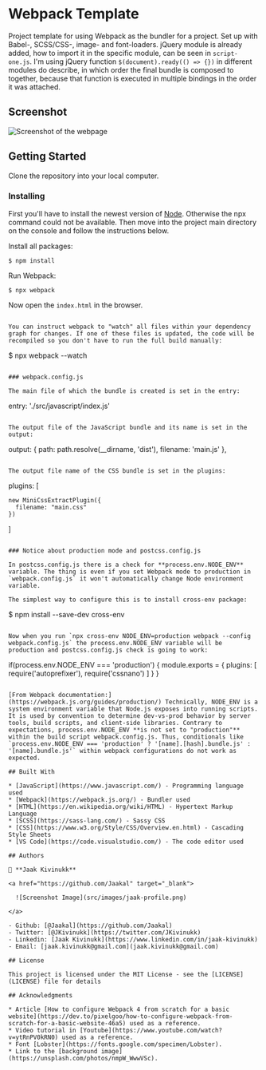 # Webpack Template

Project template for using Webpack as the bundler for a project. Set up with Babel-, SCSS/CSS-, image- and font-loaders. jQuery module is already added, how to import it in the specific module, can be seen in `script-one.js`. I'm using jQuery function `$(document).ready(() => {})` in different modules do describe, in which order the final bundle is composed to together, because that function is executed in multiple bindings in the order it was attached.

## Screenshot

![Screenshot of the webpage](https://github.com/Jaakal/webpack-template/blob/master/src/images/screenshot.png)

## Getting Started

Clone the repository into your local computer.

### Installing

First you'll have to install the newest version of [Node](https://nodejs.org/en/download/). Otherwise the npx command could not be available. Then move into the project main directory on the console and follow the instructions below. 

Install all packages:

```
$ npm install
```

Run Webpack:

```
$ npx webpack
```

Now open the `index.html` in the browser.

```

You can instruct webpack to "watch" all files within your dependency graph for changes. If one of these files is updated, the code will be recompiled so you don't have to run the full build manually:

```
$ npx webpack --watch
```

### webpack.config.js

The main file of which the bundle is created is set in the entry:

```
entry: './src/javascript/index.js'
```

The output file of the JavaScript bundle and its name is set in the output:

```
output: {
    path: path.resolve(__dirname, 'dist'),
    filename: 'main.js'
  },
```

The output file name of the CSS bundle is set in the plugins:

```
plugins: [
  
    new MiniCssExtractPlugin({
      filename: "main.css"
    })
  
  ]
```

### Notice about production mode and postcss.config.js

In postcss.config.js there is a check for **process.env.NODE_ENV** variable. The thing is even if you set Webpack mode to production in `webpack.config.js` it won't automatically change Node environment variable.

The simplest way to configure this is to install cross-env package:

```
$ npm install --save-dev cross-env
```

Now when you run `npx cross-env NODE_ENV=production webpack --config webpack.config.js` the process.env.NODE_ENV variable will be production and postcss.config.js check is going to work:

```
if(process.env.NODE_ENV === 'production') {
    module.exports = {
        plugins: [
            require('autoprefixer'),
            require('cssnano')
        ]
    }
}
```

[From Webpack documentation:](https://webpack.js.org/guides/production/) Technically, NODE_ENV is a system environment variable that Node.js exposes into running scripts. It is used by convention to determine dev-vs-prod behavior by server tools, build scripts, and client-side libraries. Contrary to expectations, process.env.NODE_ENV **is not set to "production"** within the build script webpack.config.js. Thus, conditionals like `process.env.NODE_ENV === 'production' ? '[name].[hash].bundle.js' : '[name].bundle.js'` within webpack configurations do not work as expected.

## Built With

* [JavaScript](https://www.javascript.com/) - Programming language used
* [Webpack](https://webpack.js.org/) - Bundler used
* [HTML](https://en.wikipedia.org/wiki/HTML) - Hypertext Markup Language
* [SCSS](https://sass-lang.com/) - Sassy CSS
* [CSS](https://www.w3.org/Style/CSS/Overview.en.html) - Cascading Style Sheets
* [VS Code](https://code.visualstudio.com/) - The code editor used 

## Authors

👤 **Jaak Kivinukk**

<a href="https://github.com/Jaakal" target="_blank">

  ![Screenshot Image](src/images/jaak-profile.png) 

</a>

- Github: [@Jaakal](https://github.com/Jaakal)
- Twitter: [@JKivinukk](https://twitter.com/JKivinukk)
- Linkedin: [Jaak Kivinukk](https://www.linkedin.com/in/jaak-kivinukk)
- Email: [jaak.kivinukk@gmail.com](jaak.kivinukk@gmail.com)

## License

This project is licensed under the MIT License - see the [LICENSE](LICENSE) file for details

## Acknowledgments

* Article [How to configure Webpack 4 from scratch for a basic website](https://dev.to/pixelgoo/how-to-configure-webpack-from-scratch-for-a-basic-website-46a5) used as a reference.
* Video tutorial in [Youtube](https://www.youtube.com/watch?v=ytRnPV0kRN0) used as a reference.
* Font [Lobster](https://fonts.google.com/specimen/Lobster).
* Link to the [background image](https://unsplash.com/photos/nmpW_WwwVSc).

